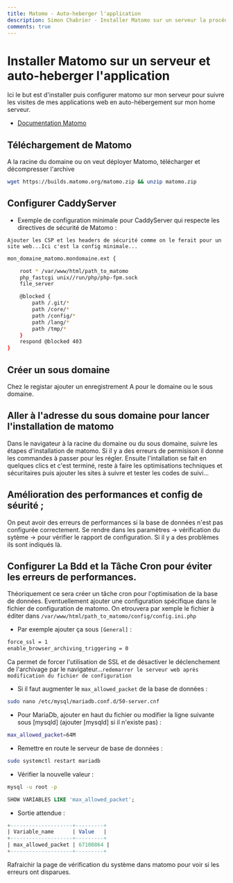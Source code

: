```yaml
---
title: Matomo - Auto-heberger l'application
description: Simon Chabrier - Installer Matomo sur un serveur la procédure pour auto-heberger l'application.
comments: true
---
```


# Installer Matomo sur un serveur et auto-heberger l'application

Ici le but est d'installer puis configurer matomo sur mon serveur pour suivre les visites de mes applications web en auto-hébergement sur mon home serveur.

- [Documentation Matomo](https://matomo.org/faq/on-premise/installing-matomo/)

## Téléchargement de Matomo

A la racine du domaine ou on veut déployer Matomo, télécharger et décompresser l'archive

```bash
wget https://builds.matomo.org/matomo.zip && unzip matomo.zip
```

## Configurer CaddyServer

- Exemple de configuration minimale pour CaddyServer qui respecte les directives de sécurité de Matomo :

`Ajouter les CSP et les headers de sécurité comme on le ferait pour un site web...Ici c'est la config minimale...`

```bash
mon_domaine_matomo.mondomaine.ext {

    root * /var/www/html/path_to_matomo
    php_fastcgi unix//run/php/php-fpm.sock
    file_server

	@blocked {
		path /.git/*
		path /core/*
		path /config/*
		path /lang/*
		path /tmp/*
	}
	respond @blocked 403
}
```

## Créer un sous domaine

Chez le registar ajouter un enregistrement A pour le domaine ou le sous domaine.

## Aller à l'adresse du sous domaine pour lancer l'installation de matomo

Dans le navigateur à la racine du domaine ou du sous domaine, suivre les étapes d'installation de matomo. Si il y a des erreurs de permisison il donne les commandes à passer pour les régler. Ensuite l'intallation se fait en quelques clics et c'est terminé, reste à faire les optimisations techniques et sécuritaires puis ajouter les sites à suivre et tester les codes de suivi...

## Amélioration des performances et config de séurité ;

On peut avoir des erreurs de performances si la base de données n'est pas configurée correctement. Se rendre dans les paramètres -> vérification du sytème -> pour vérifier le rapport de configuration. Si il y a des problèmes ils sont indiqués là.

## Configurer La Bdd et la Tâche Cron pour éviter les erreurs de performances.

Théoriquement ce sera créer un tâche cron pour l'optimisation de la base de données.
Eventuellement ajouter une configuration spécifique dans le fichier de configuration de matomo.
On etrouvera par xemple le fichier à éditer dans `/var/www/html/path_to_matomo/config/config.ini.php`

- Par exemple ajouter ça sous `[General]` :

```bash
force_ssl = 1
enable_browser_archiving_triggering = 0
```
Ca permet de forcer l'utilisation de SSL et de désactiver le déclenchement de l'archivage par le navigateur...`redemarrer le serveur web après modification du fichier de configuration`

- Si il faut augmenter le `max_allowed_packet` de la base de données :

```bash
sudo nano /etc/mysql/mariadb.conf.d/50-server.cnf
```

- Pour MariaDb, ajouter en haut du fichier ou modifier la ligne suivante sous [mysqld] (ajouter [mysqld] si il n'existe pas) :

```bash
max_allowed_packet=64M
```

- Remettre en route le serveur de base de données :

```bash
sudo systemctl restart mariadb
```

- Vérifier la nouvelle valeur :

```bash
mysql -u root -p
```

```sql
SHOW VARIABLES LIKE 'max_allowed_packet';
```

- Sortie attendue :

```sql
+--------------------+---------+
| Variable_name      | Value   |
+--------------------+---------+
| max_allowed_packet | 67108864 |
+--------------------+---------+
````

Rafraichir la page de vérification du système dans matomo pour voir si les erreurs ont disparues.


